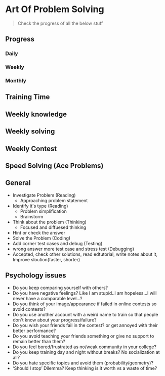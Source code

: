 # Art Of Problem Solving
> Check the progress of all the below stuff
## Progress
### Daily
### Weekly
### Monthly

## Training Time
## Weekly knowledge
## Weekly solving
## Weekly Contest
## Speed Solving (Ace Problems)

## General 
- Investigate Problem (Reading)
  - Approaching problem statement
- Identify it's type (Reading)
  - Problem simplification
  - Brainstorm
- Think about the problem (Thinking)
  - Focused and diffuesed thinking
- Hint or check the answer
- Solve the Problem (Coding)
- Add corner test cases and debug (Testing)
- wrong answer more test case and stress test (Debugging)
- Accepted, check other solutions, read edtutorial, write notes about it, Improve sloution(faster, shorter)

## Psychology issues	
- Do you keep comparing yourself with others?
- Do you have negative feelings? Like I am stupid..I am hopeless...I will never have a comparable level...?
- Do you think of your image/appearance if failed in online contests so avoid contests?
- Do you use another account with a weird name to train so that people don't know about your progress/failure?
- Do you wish your friends fail in the contest? or get annoyed with their better performance?
- Do you avoid teaching your friends something or give no support to remain better than them?
- Do you feel bored/frustrated as no/weak community in your college?
- Do you keep training day and night without breaks? No socialization at all?
- Do you hate specific topics and avoid them (probability/geometry)?
- ‘Should I stop’ Dilemma? Keep thinking is it worth vs a waste of time?
